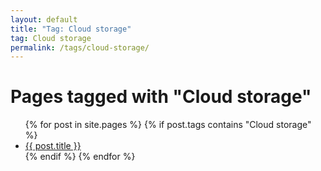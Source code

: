 ```yaml
---
layout: default
title: "Tag: Cloud storage"
tag: Cloud storage
permalink: /tags/cloud-storage/
---
```

<h1>Pages tagged with "Cloud storage"</h1>
<ul>
{% for post in site.pages %}
  {% if post.tags contains "Cloud storage" %}
  <li><a href="{{ post.url }}">{{ post.title }}</a></li>
  {% endif %}
{% endfor %}
</ul>
